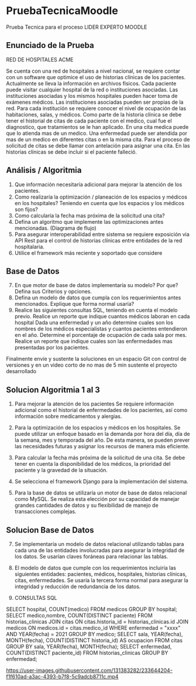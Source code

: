 # PruebaTecnicaMoodle
Prueba Tecnica para el proceso LIDER EXPERTO MOODLE

## Enunciado de la Prueba
RED DE HOSPITALES ACME

Se cuenta con una red de hospitales a nivel nacional, se requiere contar con un software que optimice el uso de historias clínicas de los pacientes.
Actualmente se lleva la información en archivos físicos. Cada paciente puede visitar cualquier hospital de la red o instituciones asociadas. 
Las instituciones asociadas y los mismos hospitales pueden hacer toma de exámenes médicos. Las instituciones asociadas pueden ser propias de la red.
Para cada institución se requiere conocer el nivel de ocupación de las habitaciones, salas, y médicos.
Como parte de la historia clínica se debe tener el historial de citas de cada paciente con el medico,
cual fue el diagnostico, que tratamientos se le han aplicado. En una cita medica puede que lo atienda mas de un medico. 
Una enfermedad puede ser atendida por mas de un medico en diferentes citas o en la misma cita. 
Para el proceso de solicitud de citas se debe llamar con antelación para asignar una cita.
En las historias clínicas se debe incluir si el paciente falleció.

## Análisis / Algoritmia
1. Que información necesitaría adicional para mejorar la atención de los pacientes.
2. Como realizaría la optimización / planeación de los espacios y médicos en los hospitales? Teniendo en cuenta que los espacios y los médicos son fijos?
3. Como calcularía la fecha mas próxima de la solicitud una cita?
4. Defina un algoritmo que implemente las optimizaciones antes mencionadas. (Diagrama de flujo)
5. Para asegurar interoperabilidad entre sistema se requiere exposición via API Rest para el control de historias clínicas entre entidades de la red hospitalaria.
6. Utilice el framework más reciente y soportado que considere


## Base de Datos 
7. En que motor de base de datos implementaría su modelo? Por que? Defina sus Criterios y opciones.
8. Defina un modelo de datos que cumpla con los requerimientos antes mencionados. Explique que forma normal usaría? 
9. Realice las siguientes consultas SQL, teniendo en cuenta el modelo previo.
            Realice un reporte que indique cuantos médicos laboran en cada hospital
            Dada una enfermedad y un año determine cuales son los nombres de los médicos especialistas y cuantos pacientes entendieron en el año.
            Determine el porcentaje de ocupación de cada sala por mes.
            Realice un reporte que indique cuales son las enfermedades mas presentadas por los pacientes.

Finalmente envíe y sustente la soluciones en un espacio Git con control de versiones y en un video corto de no mas de 5 min sustente el proyecto desarrollado

## Solucion Algoritmia 1 al 3

1. Para mejorar la atención de los pacientes
Se requiere información adicional como el historial de enfermedades de los pacientes, así como información sobre medicamentos y alergias.

2. Para la optimización de los espacios y médicos en los hospitales.
Se puede utilizar un enfoque basado en la demanda por hora del día, día de la semana, mes y temporada del año. De esta manera, se pueden prever las necesidades futuras y asignar los recursos de manera más eficiente.

3. Para calcular la fecha más próxima de la solicitud de una cita.
Se debe tener en cuenta la disponibilidad de los médicos, la prioridad del paciente y la gravedad de la situación.

5. Se selecciona el framework Django para la implementación del sistema.

6. Para la base de datos se utilizaría un motor de base de datos relacional como MySQL.
Se realiza esta elección por su capacidad de manejar grandes cantidades de datos y su flexibilidad de manejo de transacciones complejas.

## Solucion Base de Datos

7. Se implementaría un modelo de datos relacional utilizando tablas para cada una de las entidades involucradas para asegurar la integridad de los datos. Se usarían claves foráneas para relacionar las tablas.

8. El modelo de datos que cumple con los requerimientos incluiría las siguientes entidades: pacientes, médicos, hospitales, historias clínicas, citas, enfermedades. Se usaría la tercera forma normal para asegurar la integridad y reducción de redundancia de los datos.

9. CONSULTAS SQL

SELECT hospital, COUNT(medico) FROM medicos GROUP BY hospital; SELECT medico,nombre, COUNT(DISTINCT paciente) FROM historias_clinicas JOIN citas ON citas.historia_id = historias_clinicas.id JOIN medicos ON medicos.id = citas.medico_id WHERE enfermedad = "xxxx" AND YEAR(fecha) = 2021 GROUP BY medico; SELECT sala, YEAR(fecha), MONTH(fecha), COUNT(DISTINCT historia_id) AS ocupacion FROM citas GROUP BY sala, YEAR(fecha), MONTH(fecha); SELECT enfermedad, COUNT(DISTINCT paciente_id) FROM historias_clinicas GROUP BY enfermedad;




https://user-images.githubusercontent.com/131383282/233644204-f1f610ad-a3ac-4393-b7f8-5c9adcb8711c.mp4

